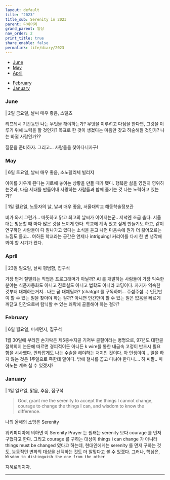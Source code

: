 ```yaml
---
layout: default
title: "2023"
title_sub: Serenity in 2023
parent: 다이어리
grand_parent: 일상
nav_order: 2
print_title: true
share_enable: false
permalink: life/diary/2023
---
```


<style>
code {
  white-space : pre-wrap
}
</style>

<!-- - [December](#december) -->
<!-- - [November](#november) -->
<!-- - [October](#october) -->
<!-- - [September](#september) -->
<!-- - [August](#August) -->
<!-- - [July](#july) -->
- [June](#june)
- [May](#may)
- [April](#april)
<!-- - [March](#march) -->
- [February](#february)
- [January](#january)


### June

| 2일 금요일, 날씨 매우 좋음, 스멜츠

리프레시 기간동안 나는 무엇을 해야하는가?
무엇을 이루려고 다짐을 한다면, 그것을 이루기 위해 노력을 할 것인가?
목표로 한 것이 생겼다는 마음만 갖고 허술해질 것인가?
나는 바뀔 사람인가??

질문을 준비하자. 그리고... 사람들을 찾아다니자구!

### May

| 6일 토요일, 날씨 매우 좋음, 소노펠리체 빌리지

아이를 키우게 된다는 기로에 놓이는 상황을 만들 때가 됐다.
행복한 삶을 영원히 영위하는것과, 다음 세대를 만들어내 사랑하는 사람들과 함께 즐기는 것
나는 노력하고 있는가?


| 1일 월요일, 노동자의 날, 날씨 매우 좋음, 서울대학교 해동학술정보관

비가 와서 그런가... 따뜻하고 맑고 최고의 날씨가 이어지는군.. 저녁엔 조금 춥다.
서울대는 방문할 때 마다 많은 것을 느끼게 한다.
학교에 계속 있고 싶게 만들기도 하고, 같이 연구하던 사람들이 다 잘나가고 있다는 소식을 듣고 나면 마음속에 뭔가 더 끓어오르는 느낌도 들고...
여하튼 학교라는 공간은 언제나 intriguing!
커리어를 다시 한 번 생각해봐야 할 시기가 왔다.

### April

| 23일 일요일, 날씨 평범함, 집구석

가장 먼저 절멸되는 직업은 프로그래머가 아닐까?
AI 를 개발하는 사람들이 가장 익숙한 분야는 식품자동화도 아니고 진료실도 아니고 법학도 아니라 코딩이다.
자기가 익숙한 것부터 대체하는거지..
나는 곧 대체될까? (chatgpt 를 구독하며... 주섬주섬...)
인간만이 할 수 있는 일을 찾아야 하는 걸까? 아니면 인간만이 할 수 있는 일은 없음을 빠르게 깨닫고 인간으로써 탐닉할 수 있는 쾌락에 골몰해야 하는 걸까?

### February   

| 6일 월요일, 미세먼지, 집구석

1월 30일에 부러진 손가락은 제5중수지골 기저부 골절이라는 병명으로, 97년도 대한골절학회지 논문에 따르면 경피적이든 아니든 k wire를 통한 내금속 고정이 반드시 필요함을 시사했다. 안타깝게도 나는 수술을 해야하는 처지인 것이다.
아 인생이여... 일을 하지 않는 것은 1주일으로 족한데 말이다. 밖에 철사를 꼽고 다녀야 한다니.... 하 씨팔.. 피아노는 계속 칠 수 있겠지?


### January

| 1일 일요일, 맑음, 추움, 집구석

> God, grant me the serenity to accept the things I cannot change,
courage to change the things I can,
and wisdom to know the difference.
  
나의 올해의 소망은 Serenity  
  
위키피디아에 의하면 이 Serenity Prayer 는 원래는 serenity 보다 courage 를 먼저 구했다고 한다. 그리고 courage 를 구하는 대상이 things i can change 가 아니라 things must be changed 였다고 하는데, 현대인에게는 serenity 를 먼저 구하는 것도, 능동적인 변화의 대상을 선택하는 것도 더 알맞다고 볼 수 있겠다. 그러나, 핵심은, `Wisdom to distinguish the one from the other`  
  
지혜로워지자. 

<hr/>